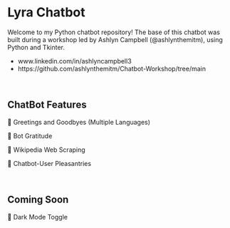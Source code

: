 <h1>Lyra Chatbot</h1>
<p>Welcome to my Python chatbot repository! The base of this chatbot was built during a workshop led by Ashlyn Campbell (@ashlynthemitm), using Python and Tkinter.</p>

<ul>
<li>www.linkedin.com/in/ashlyncampbell3</li>
<li>https://github.com/ashlynthemitm/Chatbot-Workshop/tree/main</li>
</ul>

<br>
<h2>ChatBot Features</h2>
<p>🩷 Greetings and Goodbyes (Multiple Languages)</p>
<p>🩷 Bot Gratitude</p>
<p>🩷 Wikipedia Web Scraping</p>
<p>🩷 Chatbot-User Pleasantries</p>

<br>
<h2>Coming Soon</h2>
<p>🖤 Dark Mode Toggle</p>
